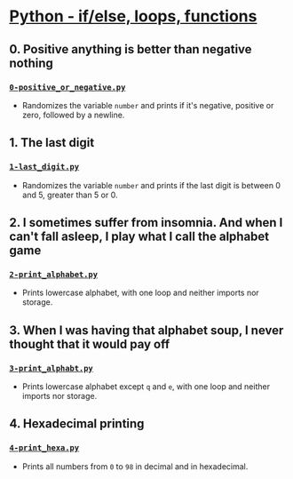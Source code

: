 # [Python - if/else, loops, functions](https://intranet.hbtn.io/projects/2172)

## 0. Positive anything is better than negative nothing
### [`0-positive_or_negative.py`](0-positive_or_negative.py)
* Randomizes the variable `number` and prints if it's negative, positive or zero, followed by a newline.

## 1. The last digit
### [`1-last_digit.py`](1-last_digit.py)
* Randomizes the variable `number` and prints if the last digit is between 0 and 5, greater than 5 or 0.

## 2. I sometimes suffer from insomnia. And when I can't fall asleep, I play what I call the alphabet game
### [`2-print_alphabet.py`](2-print_alphabet.py)
* Prints lowercase alphabet, with one loop and neither imports nor storage.

## 3. When I was having that alphabet soup, I never thought that it would pay off
### [`3-print_alphabt.py`](3-print_alphabt.py)
* Prints lowercase alphabet except `q` and `e`, with one loop and neither imports nor storage.

## 4. Hexadecimal printing
### [`4-print_hexa.py`](4-print_hexa.py)
* Prints all numbers from `0` to `98` in decimal and in hexadecimal.
